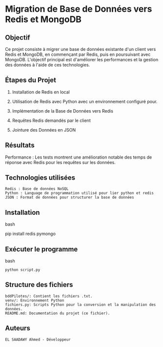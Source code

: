 <h1>Migration de Base de Données vers Redis et MongoDB</h1>
<h2>Objectif</h2>

Ce projet consiste à migrer une base de données existante d'un client vers Redis et MongoDB, en commençant par Redis,
puis en poursuivant avec MongoDB. L'objectif principal est d'améliorer les performances et la gestion des données à l'aide de ces technologies.

<h2>Étapes du Projet</h2>

1. Installation de Redis en local

2. Utilisation de Redis avec Python avec un environnement configuré pour.

3. Implémentation de la Base de Données vers Redis

4. Requêtes Redis demandés par le client

5. Jointure des Données en JSON

<h2>Résultats</h2>

Performance : Les tests montrent une amélioration notable des temps de réponse avec Redis pour les requêtes sur les données.

<h2>Technologies utilisées</h2>

    Redis : Base de données NoSQL
    Python : Language de programmation utilisé pour lier python et redis
    JSON : Format de données pour structurer la base de données

<h2>Installation</h2>

bash

pip install redis pymongo

<h2>Exécuter le programme</h2>

bash

    python script.py

<h2>Structure des fichiers</h2>

    bddPilotes/: Contient les fichiers .txt.
    venv/: Environnement Python
    fichiers.py: Scripts Python pour la conversion et la manipulation des données.
    README.md: Documentation du projet (ce fichier).

<h2>Auteurs</h2>

    EL SAADAWY Ahmed - Développeur
